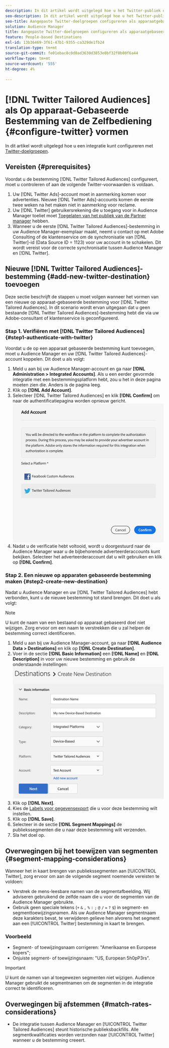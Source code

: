 ```yaml
---
description: In dit artikel wordt uitgelegd hoe u het Twitter-publiek op maat kunt configureren voor zowel nieuwe als bestaande integratie.
seo-description: In dit artikel wordt uitgelegd hoe u het Twitter-publiek op maat kunt configureren voor zowel nieuwe als bestaande integratie.
seo-title: Aangepaste Twitter-doelgroepen configureren als apparaatgebaseerde, selfservice bestemming
solution: Audience Manager
title: Aangepaste Twitter-doelgroepen configureren als apparaatgebaseerde, selfservice bestemming
feature: People-based Destinations
exl-id: 13b36469-3f61-47b1-9355-ca329de1fb24
translation-type: tm+mt
source-git-commit: fe01ebac8c0d0ad3630d3853e0bf32f0b00f6a44
workflow-type: tm+mt
source-wordcount: '555'
ht-degree: 4%

---
```


# [!DNL Twitter Tailored Audiences] als Op apparaat-Gebaseerde Bestemming van de Zelfbediening {#configure-twitter} vormen

In dit artikel wordt uitgelegd hoe u een integratie kunt configureren met [Twitter-doelgroepen](https://business.twitter.com/en/targeting/tailored-audiences.html).

## Vereisten {#prerequisites}

Voordat u de bestemming [!DNL Twitter Tailored Audiences] configureert, moet u controleren of aan de volgende Twitter-voorwaarden is voldaan.

1. Uw [!DNL Twitter Ads]-account moet in aanmerking komen voor advertenties. Nieuwe [!DNL Twitter Ads]-accounts komen de eerste twee weken na het maken niet in aanmerking voor reclame.
2. Uw [!DNL Twitter] gebruikersrekening die u toegang voor in Audience Manager toeliet moet [Toegelaten van het publiek van de Partner manager](https://business.twitter.com/en/help/troubleshooting/multi-user-login-faq.html#accesslevels) hebben.
3. Wanneer u de eerste [!DNL Twitter Tailored Audiences]-bestemming in uw Audience Manager-exemplaar maakt, neemt u contact op met Adobe Consulting of de klantenservice om de synchronisatie van [!DNL Twitter]-id (Data Source ID = 1123) voor uw account in te schakelen. Dit wordt vereist voor de correcte synchronisatie tussen Audience Manager en [!DNL Twitter].

## Nieuwe [!DNL Twitter Tailored Audiences]-bestemming {#add-new-twitter-destination} toevoegen

Deze sectie beschrijft de stappen u moet volgen wanneer het vormen van een nieuwe op apparaat-gebaseerde bestemming voor [!DNL Twitter Tailored Audiences]. In dit scenario wordt ervan uitgegaan dat u geen bestaande [!DNL Twitter Tailored Audiences]-bestemming hebt die via uw Adobe-consultant of klantenservice is geconfigureerd.

### Stap 1. Verifiëren met [!DNL Twitter Tailored Audiences] {#step1-authenticate-with-twitter}

Voordat u de op een apparaat gebaseerde bestemming kunt toevoegen, moet u Audience Manager en uw [!DNL Twitter Tailored Audiences]-account koppelen. Dit doet u als volgt:

1. Meld u aan bij uw Audience Manager-account en ga naar **[!DNL Administration > Integrated Accounts]**. Als u een eerder gevormde integratie met een bestemmingsplatform hebt, zou u het in deze pagina moeten zien die. Anders is de pagina leeg.
1. Klik op **[!DNL Add Account]**.
1. Selecteer [!DNL Twitter Tailored Audiences] en klik **[!DNL Confirm]** om naar de authentificatiepagina worden opnieuw gericht.                     ![geïntegreerde platforms](assets/dbd-integrated-platforms.png)
1. Nadat u de verificatie hebt voltooid, wordt u doorgestuurd naar de Audience Manager waar u de bijbehorende adverteerderaccounts kunt bekijken. Selecteer het adverteerderaccount dat u wilt gebruiken en klik op **[!DNL Confirm]**.

### Stap 2. Een nieuwe op apparaten gebaseerde bestemming maken {#step2-create-new-destination}

Nadat u Audience Manager en uw [!DNL Twitter Tailored Audiences] hebt verbonden, kunt u de nieuwe bestemming tot stand brengen. Dit doet u als volgt:

>[!NOTE]
>
>U kunt de naam van een bestaand op apparaat gebaseerd doel niet wijzigen. Zorg ervoor om een naam te verstrekken die u zal helpen de bestemming correct identificeren.

1. Meld u aan bij uw Audience Manager-account, ga naar **[!DNL Audience Data > Destinations]** en klik op **[!DNL Create Destination]**.
1. Voer in de sectie **[!DNL Basic Information]** een **[!DNL Name]** en **[!DNL Description]** in voor uw nieuwe bestemming en gebruik de onderstaande instellingen: ![setup](assets/dbd-new-basic.png)
1. Klik op **[!DNL Next]**.
1. Kies de [Labels voor gegevensexport](/help/using/features/data-export-controls.md#controls-labels) die u voor deze bestemming wilt instellen.
1. Klik op **[!DNL Save]**.
1. Selecteer in de sectie **[!DNL Segment Mappings]** de publiekssegmenten die u naar deze bestemming wilt verzenden.
1. Sla het doel op.

## Overwegingen bij het toewijzen van segmenten {#segment-mapping-considerations}

Wanneer het in kaart brengen van publiekssegmenten aan [!UICONTROL Twitter], zorg ervoor om aan de volgende segment noemende vereisten te voldoen:

* Verstrek de mens-leesbare namen van de segmentafbeelding. Wij adviseren gebruikend de zelfde naam die u voor de segmenten van de Audience Manager gebruikte.
* Gebruik geen speciale tekens (`+` `&` `,` `%` `:` `;` `@` `/` `=` `?` `$`) in segment- en segmenttoewijzingsnamen. Als uw Audience Manager segmentnaam deze karakters bevat, te verwijderen gelieve hen alvorens het segment aan een [!UICONTROL Twitter] bestemming in kaart te brengen.

### Voorbeeld

* Segment- of toewijzingsnaam corrigeren: &quot;Amerikaanse en Europese kopers&quot;;
* Onjuiste segment- of toewijzingsnaam: &quot;US, European 5h0pP3rs&quot;.

>[!IMPORTANT]
>
>U kunt de namen van al toegewezen segmenten niet wijzigen. Audience Manager gebruikt de segmentnamen om de segmenten in de integratie correct te identificeren.

## Overwegingen bij afstemmen {#match-rates-considerations}

* De integratie tussen Audience Manager en [!UICONTROL Twitter Tailored Audiences] steunt historische publieksbackfills. Alle segmentkwalificaties worden verzonden naar [!UICONTROL Twitter] wanneer u de bestemming creeert.
